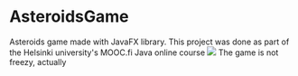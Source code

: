# AsteroidsGame
Asteroids game made with JavaFX library. This project was done as part of the Helsinki university's MOOC.fi Java online course
![](https://i.imgur.com/wE34zsq.gif) 
The game is not freezy, actually
